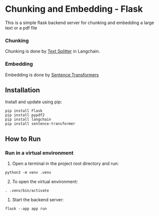 # Chunking and Embedding - Flask

This is a simple flask backend server for chunking and embedding a large text or a pdf file

### Chunking

Chunking is done by [Text Splitter](https://python.langchain.com/docs/modules/data_connection/document_transformers/split_by_token) in Langchain.

### Embedding

Embedding is done by [Sentence Transformers](https://sbert.net/)

## Installation

Install and update using pip:

```
pip install Flask
pip install pypdf2
pip install langchain
pip install sentence-transformer 

```

## How to Run

### Run in a virtual environment
1. Open a terminal in the project root directory and run:
```
python3 -m venv .venv

```
2. To open the virtual environment:
```
. .venv/bin/activate
```

1. Start the backend server:
```
flask --app app run 
```
